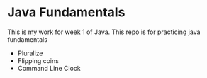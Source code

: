 # Java Fundamentals

This is my work for week 1 of Java. This repo is for practicing java fundamentals

- Pluralize
- Flipping coins
- Command Line Clock
